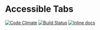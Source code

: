 # Accessible Tabs

[![Code Climate](https://codeclimate.com/github/oliverfarrell/accessible-tabs/badges/gpa.svg)](https://codeclimate.com/github/oliverfarrell/accessible-tabs) [![Build Status](https://travis-ci.org/oliverfarrell/accessible-tabs.svg)](https://travis-ci.org/oliverfarrell/accessible-tabs) [![Inline docs](http://inch-ci.org/github/oliverfarrell/accessible-tabs.svg?branch=master)](http://inch-ci.org/github/oliverfarrell/accessible-tabs)
